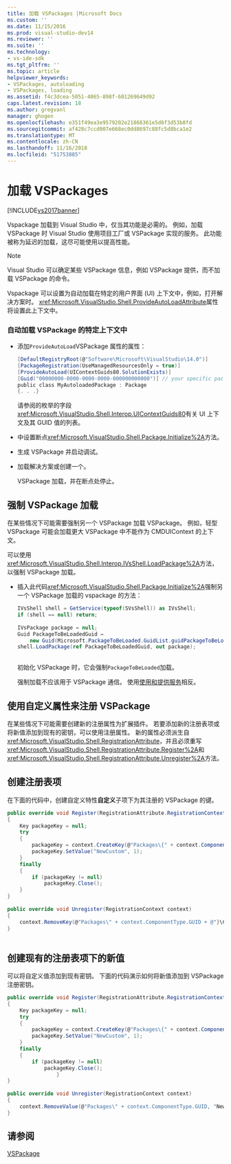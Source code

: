 ```yaml
---
title: 加载 VSPackages |Microsoft Docs
ms.custom: ''
ms.date: 11/15/2016
ms.prod: visual-studio-dev14
ms.reviewer: ''
ms.suite: ''
ms.technology:
- vs-ide-sdk
ms.tgt_pltfrm: ''
ms.topic: article
helpviewer_keywords:
- VSPackages, autoloading
- VSPackages, loading
ms.assetid: f4c3dcea-5051-4065-898f-601269649d92
caps.latest.revision: 18
ms.author: gregvanl
manager: ghogen
ms.openlocfilehash: e351f49ea3e9579202e21868361e5d6f3d53b8fd
ms.sourcegitcommit: af428c7ccd007e668ec0dd8697c88fc5d8bca1e2
ms.translationtype: MT
ms.contentlocale: zh-CN
ms.lasthandoff: 11/16/2018
ms.locfileid: "51753885"
---
```

# <a name="loading-vspackages"></a>加载 VSPackages
[!INCLUDE[vs2017banner](../includes/vs2017banner.md)]

Vspackage 加载到 Visual Studio 中，仅当其功能是必需的。 例如，加载 VSPackage 时 Visual Studio 使用项目工厂或 VSPackage 实现的服务。 此功能被称为延迟的加载，这尽可能使用以提高性能。  
  
> [!NOTE]
>  Visual Studio 可以确定某些 VSPackage 信息，例如 VSPackage 提供，而不加载 VSPackage 的命令。  
  
 Vspackage 可以设置为自动加载在特定的用户界面 (UI) 上下文中，例如，打开解决方案时。 <xref:Microsoft.VisualStudio.Shell.ProvideAutoLoadAttribute>属性将设置此上下文中。  
  
### <a name="autoloading-a-vspackage-in-a-specific-context"></a>自动加载 VSPackage 的特定上下文中  
  
-   添加`ProvideAutoLoad`VSPackage 属性的属性：  
  
    ```csharp  
    [DefaultRegistryRoot(@"Software\Microsoft\VisualStudio\14.0")]  
    [PackageRegistration(UseManagedResourcesOnly = true)]  
    [ProvideAutoLoad(UIContextGuids80.SolutionExists)]  
    [Guid("00000000-0000-0000-0000-000000000000")] // your specific package GUID  
    public class MyAutoloadedPackage : Package  
    {. . .}  
    ```  
  
     请参阅的枚举的字段<xref:Microsoft.VisualStudio.Shell.Interop.UIContextGuids80>有关 UI 上下文及其 GUID 值的列表。  
  
-   中设置断点<xref:Microsoft.VisualStudio.Shell.Package.Initialize%2A>方法。  
  
-   生成 VSPackage 并启动调试。  
  
-   加载解决方案或创建一个。  
  
     VSPackage 加载，并在断点处停止。  
  
## <a name="forcing-a-vspackage-to-load"></a>强制 VSPackage 加载  
 在某些情况下可能需要强制另一个 VSPackage 加载 VSPackage。 例如，轻型 VSPackage 可能会加载更大 VSPackage 中不能作为 CMDUIContext 的上下文。  
  
 可以使用<xref:Microsoft.VisualStudio.Shell.Interop.IVsShell.LoadPackage%2A>方法，以强制 VSPackage 加载。  
  
-   插入此代码<xref:Microsoft.VisualStudio.Shell.Package.Initialize%2A>强制另一个 VSPackage 加载的 vspackage 的方法：  
  
    ```csharp  
    IVsShell shell = GetService(typeof(SVsShell)) as IVsShell;  
    if (shell == null) return;  
  
    IVsPackage package = null;  
    Guid PackageToBeLoadedGuid =   
        new Guid(Microsoft.PackageToBeLoaded.GuidList.guidPackageToBeLoadedPkgString);  
    shell.LoadPackage(ref PackageToBeLoadedGuid, out package);  
  
    ```  
  
     初始化 VSPackage 时，它会强制`PackageToBeLoaded`加载。  
  
     强制加载不应该用于 VSPackage 通信。 使用[使用和提供服务](../extensibility/using-and-providing-services.md)相反。  
  
## <a name="using-a-custom-attribute-to-register-a-vspackage"></a>使用自定义属性来注册 VSPackage  
 在某些情况下可能需要创建新的注册属性为扩展插件。 若要添加新的注册表项或将新值添加到现有的密钥，可以使用注册属性。 新的属性必须派生自<xref:Microsoft.VisualStudio.Shell.RegistrationAttribute>，并且必须重写<xref:Microsoft.VisualStudio.Shell.RegistrationAttribute.Register%2A>和<xref:Microsoft.VisualStudio.Shell.RegistrationAttribute.Unregister%2A>方法。  
  
## <a name="creating-a-registry-key"></a>创建注册表项  
 在下面的代码中，创建自定义特性**自定义**子项下为其注册的 VSPackage 的键。  
  
```csharp  
public override void Register(RegistrationAttribute.RegistrationContext context)  
{  
    Key packageKey = null;  
    try  
    {   
        packageKey = context.CreateKey(@"Packages\{" + context.ComponentType.GUID + @"}\Custom");  
        packageKey.SetValue("NewCustom", 1);  
    }  
    finally  
    {  
        if (packageKey != null)  
            packageKey.Close();  
    }  
}  
  
public override void Unregister(RegistrationContext context)  
{  
    context.RemoveKey(@"Packages\" + context.ComponentType.GUID + @"}\Custom");  
}  
  
```  
  
## <a name="creating-a-new-value-under-an-existing-registry-key"></a>创建现有的注册表项下的新值  
 可以将自定义值添加到现有密钥。 下面的代码演示如何将新值添加到 VSPackage 注册密钥。  
  
```csharp  
public override void Register(RegistrationAttribute.RegistrationContext context)  
{  
    Key packageKey = null;  
    try  
    {   
        packageKey = context.CreateKey(@"Packages\{" + context.ComponentType.GUID + "}");  
        packageKey.SetValue("NewCustom", 1);  
    }  
    finally  
    {  
        if (packageKey != null)  
            packageKey.Close();  
                }  
}  
  
public override void Unregister(RegistrationContext context)  
{  
    context.RemoveValue(@"Packages\" + context.ComponentType.GUID, "NewCustom");  
}  
```  
  
## <a name="see-also"></a>请参阅  
 [VSPackage](../extensibility/internals/vspackages.md)

